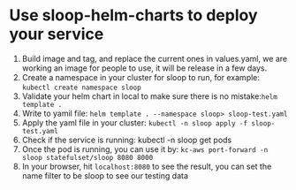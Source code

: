 # Use sloop-helm-charts to deploy your service
1. Build image and tag, and replace the current ones in values.yaml, we are working an image for people to use, it will be release in a few days.
2. Create a namespace in your cluster for sloop to run, for example: `kubectl create namespace sloop `
3. Validate your helm chart in local to make sure there is no mistake:`helm template .`
4. Write to yamil file: `helm template . --namespace sloop> sloop-test.yaml`
5. Apply the yaml file in your cluster: `kubectl -n sloop apply -f sloop-test.yaml`
6.  Check if the service is running: kubectl -n sloop get pods
7.  Once the pod is running, you can use it by:  `kc-aws port-forward -n sloop statefulset/sloop 8080 8000`
8.  In your browser, hit `localhost:8080` to see the result, you can set the name filter to be sloop to see our testing data
